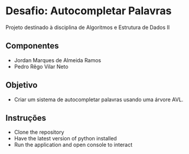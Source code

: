 # Desafio: Autocompletar Palavras
Projeto destinado à disciplina de Algoritmos e Estrutura de Dados II

## Componentes
* Jordan Marques de Almeida Ramos
* Pedro Rêgo Vilar Neto

## Objetivo
* Criar um sistema de autocompletar palavras usando uma árvore AVL.


## Instruções
* Clone the repository
* Have the latest version of python installed 
* Run the application and open console to interact

